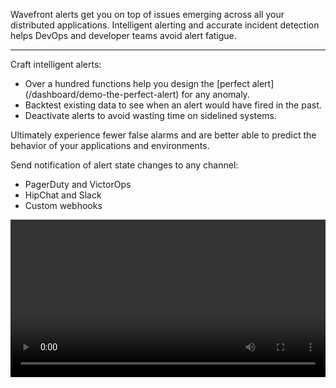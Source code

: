 <div class="container-fluid">
<div class="row">
<p class="lead">Wavefront alerts get you on top of issues emerging across all your distributed applications. Intelligent alerting and accurate incident detection helps DevOps and developer teams avoid alert fatigue.</p>
<hr/>
</div>


<div class="row">
<div class="col-sm-12 col-md-6">
<p>Craft intelligent alerts:</p>
<ul>
<li>Over a hundred functions help you design the [perfect alert](/dashboard/demo-the-perfect-alert) for any anomaly.</li>
<li>Backtest existing data to see when an alert would have fired in the past.</li>
<li>Deactivate alerts to avoid wasting time on sidelined systems.
</ul>

<p>Ultimately experience fewer false alarms and are better able to predict the behavior of your applications and environments.</p>

<p>Send notification of alert state changes to any channel:</p>
<ul>
<li>PagerDuty and VictorOps</li>
<li>HipChat and Slack</li>
<li>Custom webhooks</li>
</ul>
</div>
<div class="col-sm-12 col-md-6"> 
<div class="well">   
<video width="100%" controls autoplay><source src="images/onboarding-alerts.mp4" type="video/mp4">Your browser does not support HTML5 video.</video>
</div>
</div>
</div>  
</div>

